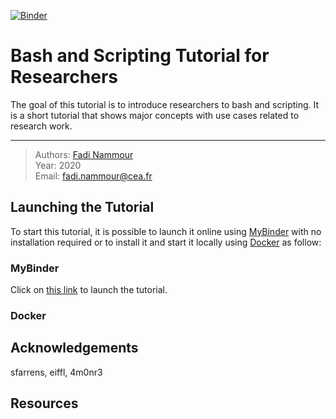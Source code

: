 [![Binder](https://mybinder.org/badge_logo.svg)](https://mybinder.org/v2/gh/fadinammour/bash_intro/master?filepath=.%2Fbasics.ipynb)

# Bash and Scripting Tutorial for Researchers

The goal of this tutorial is to introduce researchers to bash and scripting. It is a short tutorial that shows major concepts with use cases related to research work.

---

> Authors: <font color='#f78c40'>[Fadi Nammour](http://www.cosmostat.org/people/fadi-nammour)</font>  
> Year: 2020  
> Email: [fadi.nammour@cea.fr](mailto:fadi.nammour@cea.fr)

## Launching the Tutorial
To start this tutorial, it is possible to launch it online using [MyBinder](#mybinder) with no installation required or to install it and start it locally using [Docker](#docker) as follow:

### MyBinder
Click on [this link](https://mybinder.org/v2/gh/fadinammour/bash_intro/master?filepath=.%2Fbasics.ipynb) to launch the tutorial.

### Docker


## Acknowledgements
sfarrens, eiffl, 4m0nr3

## Resources
